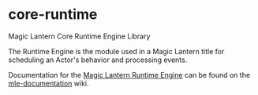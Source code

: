 # core-runtime
Magic Lantern Core Runtime Engine Library

The Runtime Engine is the module used in a Magic Lantern title for scheduling an Actor's behavior and processing events.

Documentation for the [Magic Lantern Runtime Engine](https://github.com/magic-lantern-android-studio/mle-documentation/wiki/Runtime-Engine-Library) can be found on the [mle-documentation](https://github.com/magic-lantern-android-studio/mle-documentation/wiki) wiki.